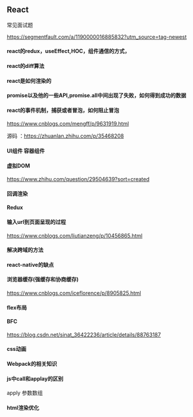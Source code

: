 ## React

常见面试题

https://segmentfault.com/a/1190000016885832?utm_source=tag-newest





#### react的redux，useEffect,HOC，组件通信的方式，

#### react的diff算法
#### react是如何渲染的
#### promise以及他的一些API,promise.all中间出现了失败，如何得到成功的数据

#### react的事件机制，捕获或者冒泡，如何阻止冒泡

https://www.cnblogs.com/mengff/p/9631919.html

源码 ：https://zhuanlan.zhihu.com/p/35468208

#### UI组件  容器组件

#### 虚拟DOM

https://www.zhihu.com/question/29504639?sort=created

#### 回调渲染

#### Redux





#### 输入url到页面呈现的过程

https://www.cnblogs.com/liutianzeng/p/10456865.html

#### 解决跨域的方法

#### react-native的缺点

#### 浏览器缓存(强缓存和协商缓存)

https://www.cnblogs.com/iceflorence/p/8905825.html

#### flex布局
#### BFC

https://blog.csdn.net/sinat_36422236/article/details/88763187

#### css动画
#### Webpack的相关知识
#### js中call和applay的区别

apply 参数数组



#### html渲染优化







